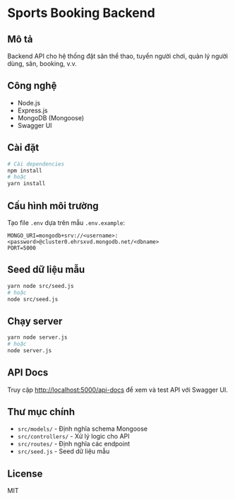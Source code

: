 # Sports Booking Backend

## Mô tả
Backend API cho hệ thống đặt sân thể thao, tuyển người chơi, quản lý người dùng, sân, booking, v.v.

## Công nghệ
- Node.js
- Express.js
- MongoDB (Mongoose)
- Swagger UI

## Cài đặt
```bash
# Cài dependencies
npm install
# hoặc
yarn install
```

## Cấu hình môi trường
Tạo file `.env` dựa trên mẫu `.env.example`:
```
MONGO_URI=mongodb+srv://<username>:<password>@cluster0.ehrsxvd.mongodb.net/<dbname>
PORT=5000
```

## Seed dữ liệu mẫu
```bash
yarn node src/seed.js
# hoặc
node src/seed.js
```

## Chạy server
```bash
yarn node server.js
# hoặc
node server.js
```

## API Docs
Truy cập [http://localhost:5000/api-docs](http://localhost:5000/api-docs) để xem và test API với Swagger UI.

## Thư mục chính
- `src/models/` - Định nghĩa schema Mongoose
- `src/controllers/` - Xử lý logic cho API
- `src/routes/` - Định nghĩa các endpoint
- `src/seed.js` - Seed dữ liệu mẫu

## License
MIT 